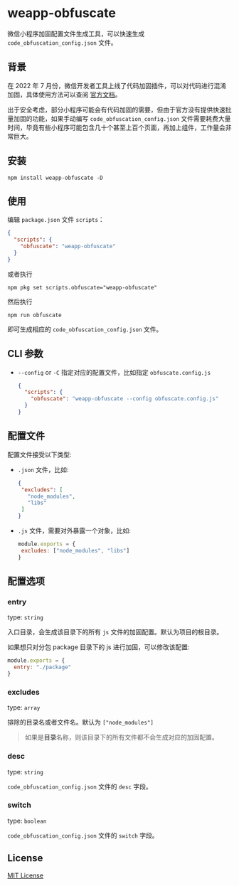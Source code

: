 # weapp-obfuscate

微信小程序加固配置文件生成工具，可以快速生成 `code_obfuscation_config.json` 文件。

## 背景

在 2022 年 7 月份，微信开发者工具上线了代码加固插件，可以对代码进行混淆加固，具体使用方法可以查阅 [官方文档](https://developers.weixin.qq.com/miniprogram/dev/devtools/code_obfuscation.html)。

出于安全考虑，部分小程序可能会有代码加固的需要，但由于官方没有提供快速批量加固的功能，如果手动编写 `code_obfuscation_config.json` 文件需要耗费大量时间，毕竟有些小程序可能包含几十个甚至上百个页面，再加上组件，工作量会非常巨大。

## 安装
```shell
npm install weapp-obfuscate -D
```

## 使用

编辑 `package.json` 文件 `scripts`：
```json
{
  "scripts": {
    "obfuscate": "weapp-obfuscate"
  }
}
```
或者执行
```shell
npm pkg set scripts.obfuscate="weapp-obfuscate"
```

然后执行
```shell
npm run obfuscate
```

即可生成相应的 `code_obfuscation_config.json` 文件。

## CLI 参数

+ `--config` or `-C` 指定对应的配置文件，比如指定 `obfuscate.config.js`
  ```json
  {
    "scripts": {
      "obfuscate": "weapp-obfuscate --config obfuscate.config.js"
    }
  }
  ```

## 配置文件
配置文件接受以下类型:
+  `.json` 文件，比如:
   ```json
   {
    "excludes": [
      "node_modules",
      "libs"
    ]
   }
   ```
+  `.js` 文件，需要对外暴露一个对象，比如:
   ```javascript
   module.exports = {
    excludes: ["node_modules", "libs"]
   }
   ```

## 配置选项

### **entry**

type: `string`

入口目录，会生成该目录下的所有 `js` 文件的加固配置。默认为项目的根目录。

如果想只对分包 package 目录下的 js 进行加固，可以修改该配置:
```javascript
module.exports = {
  entry: "./package"
}
```

### **excludes**

type: `array`

排除的目录名或者文件名。默认为 `["node_modules"]`
> 如果是**目录**名称，则该目录下的所有文件都不会生成对应的加固配置。

### **desc**

type: `string`

`code_obfuscation_config.json` 文件的 `desc` 字段。

### **switch**

type: `boolean`

`code_obfuscation_config.json` 文件的 `switch` 字段。

## License
[MIT License](LICENSE)
